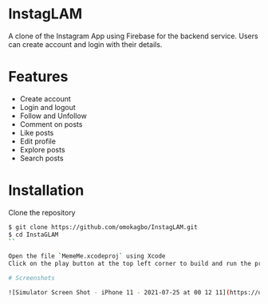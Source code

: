 # InstagLAM

A clone of the Instagram App using Firebase for the backend service. Users can create account and login with their details.


# Features

  - Create account
  - Login and logout
  - Follow and Unfollow
  - Comment on posts
  - Like posts
  - Edit profile
  - Explore posts
  - Search posts

# Installation
Clone the repository
```sh
$ git clone https://github.com/omokagbo/InstagLAM.git
$ cd InstaGLAM
``

Open the file `MemeMe.xcodeproj` using Xcode 
Click on the play button at the top left corner to build and run the project

# Screenshots

![Simulator Screen Shot - iPhone 11 - 2021-07-25 at 00 12 11](https://user-images.githubusercontent.com/69020285/126883778-a6bdd52b-e697-441a-ae0c-f3c2cb5a2170.png)


